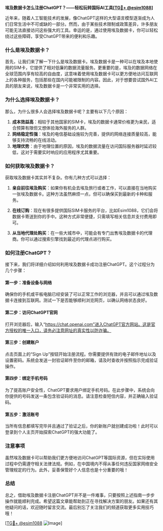 **埃及数据卡怎么注册ChatGPT？——轻松玩转国际AI工具[[TG💪+ @esim1088](https://t.me/s/esim1088)]**

近年来，随着人工智能技术的发展，像ChatGPT这样的大型语言模型逐渐成为人们日常生活中不可或缺的一部分。然而，由于某些技术限制或政策差异，许多朋友可能无法直接访问这些强大的工具。幸运的是，通过使用埃及数据卡，你可以轻松绕过这些障碍，享受ChatGPT带来的便利和乐趣。

### **什么是埃及数据卡？**

首先，让我们来了解一下什么是埃及数据卡。埃及数据卡是一种可以在埃及本地使用的SIM卡，它提供了相对低廉的数据流量服务。更重要的是，埃及的数据网络在全球范围内享有较高的自由度，这意味着使用埃及数据卡可以更方便地访问互联网上的各种服务，包括那些在国内可能被限制的内容。因此，对于想要尝试国外AI工具的朋友来说，埃及数据卡是一个非常实用的选择。

### **为什么选择埃及数据卡？**

那么，为什么很多人会选择埃及数据卡呢？主要有以下几个原因：

1. **成本效益高**：相较于其他国家的SIM卡，埃及的数据卡通常价格更为亲民，适合预算有限但又想体验海外服务的人群。
2. **网络稳定性强**：埃及的电信基础设施较为完善，提供的网络连接质量较高，能够支持流畅的在线活动。
3. **地理优势**：由于地理位置的原因，埃及的数据流量在访问国际服务器时延迟较低，这对于需要实时响应的应用程序尤其重要。

### **如何获取埃及数据卡？**

获取埃及数据卡其实并不复杂。你有几种方式可以选择：

1. **亲自前往埃及购买**：如果你有机会去埃及旅行或者工作，可以直接在当地购买一张埃及数据卡。这种方法虽然麻烦一点，但可以确保买到最新的卡种和服务。
   
2. **在线订购**：现在有很多提供国际SIM卡服务的平台，比如Esim1088，它们会将数据卡寄送到你的手中。这种方式非常便捷，只需填写相关信息并支付费用即可。

3. **从当地代理处购买**：在一些大城市中，可能会有专门出售埃及数据卡的代理商。你可以通过搜索引擎找到最近的代理点进行购买。

### **如何注册ChatGPT？**

接下来，我们将详细介绍如何利用埃及数据卡成功注册ChatGPT。这个过程分为几个步骤：

#### **第一步：准备设备与网络**
确保你的手机或平板电脑已经安装了可以正常工作的浏览器，并且可以通过埃及数据卡连接到互联网。测试一下是否能够顺利浏览网页，以确认网络状态良好。

#### **第二步：访问ChatGPT官网**
打开浏览器后，输入“https://chat.openai.com”进入ChatGPT官方网站。这是官方授权的唯一入口，请务必注意网址的真实性以防诈骗。

#### **第三步：创建账户**
点击页面上的“Sign Up”按钮开始注册流程。你需要提供有效的电子邮件地址以及设置密码。系统会发送一封验证邮件至你的邮箱，请及时查收并按照指示完成验证操作。

#### **第四步：绑定手机号码**
为了提高账户安全性，ChatGPT要求用户绑定手机号码。在此步骤中，系统会向你提供的号码发送一条包含验证码的消息。请注意检查短信内容，并正确输入验证码。

#### **第五步：激活账号**
当所有信息都填写完毕并且通过了验证之后，你的新账户就创建成功啦！此时可以登录到个人主页开始探索ChatGPT的强大功能了。

### **注意事项**
虽然埃及数据卡可以帮助我们更方便地访问ChatGPT等国际资源，但在实际使用过程中仍需遵守相关法律法规。例如，在中国境内不得从事任何违反国家网络安全管理规定的行为。此外，妥善保管好个人信息也是十分重要的哦！

### **总结**
总之，借助埃及数据卡注册ChatGPT并不是一件难事，只要按照上述指南一步步操作就能顺利完成。希望这篇文章能帮助到正在寻找解决方案的朋友。如果还有其他疑问的话，欢迎随时留言交流。最后别忘了关注我们的频道获取更多实用技巧哦！

[[TG💪+ @esim1088](https://t.me/s/esim1088) ![Image](https://i.postimg.cc/4NQfJmqS/Snipaste-2025-05-13-00-14-12.png)]